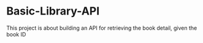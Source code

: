 # Basic-Library-API
This project is about building an API for retrieving the book detail, given the book ID 
